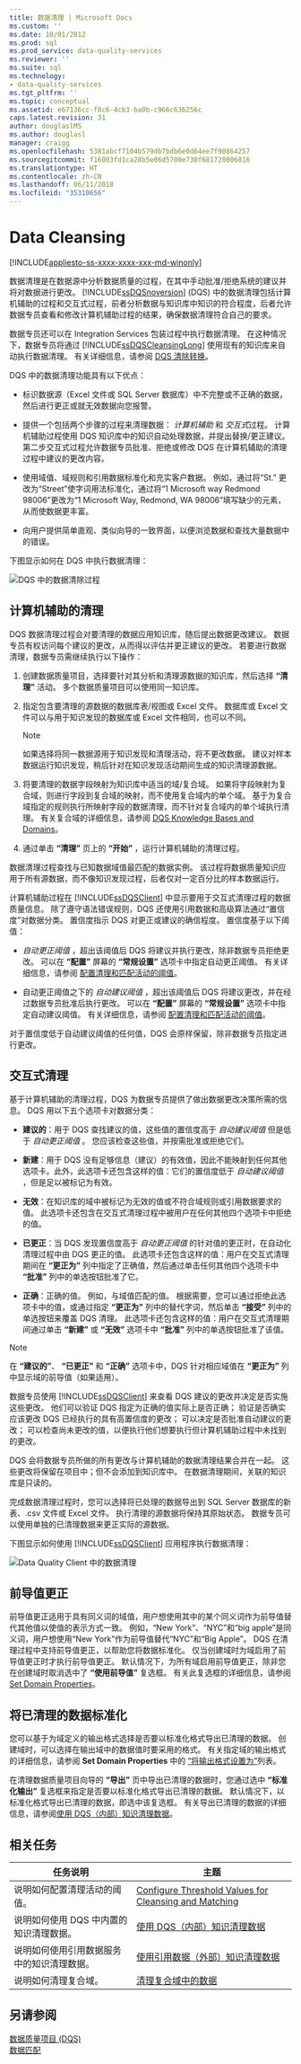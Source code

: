 ```yaml
---
title: 数据清理 | Microsoft Docs
ms.custom: ''
ms.date: 10/01/2012
ms.prod: sql
ms.prod_service: data-quality-services
ms.reviewer: ''
ms.suite: sql
ms.technology:
- data-quality-services
ms.tgt_pltfrm: ''
ms.topic: conceptual
ms.assetid: e67136cc-f8c6-4cb3-ba0b-c966c636256c
caps.latest.revision: 31
author: douglaslMS
ms.author: douglasl
manager: craigg
ms.openlocfilehash: 5381abcf7104b579db7bdb6e0d64ee7f90864257
ms.sourcegitcommit: f16003fd1ca28b5e06d5700e730f681720006816
ms.translationtype: HT
ms.contentlocale: zh-CN
ms.lasthandoff: 06/11/2018
ms.locfileid: "35310656"
---
```

# <a name="data-cleansing"></a>Data Cleansing

[!INCLUDE[appliesto-ss-xxxx-xxxx-xxx-md-winonly](../includes/appliesto-ss-xxxx-xxxx-xxx-md-winonly.md)]

  数据清理是在数据源中分析数据质量的过程，在其中手动批准/拒绝系统的建议并将对数据进行更改。 [!INCLUDE[ssDQSnoversion](../includes/ssdqsnoversion-md.md)] (DQS) 中的数据清理包括计算机辅助的过程和交互式过程，前者分析数据与知识库中知识的符合程度，后者允许数据专员查看和修改计算机辅助过程的结果，确保数据清理符合自己的要求。  
  
 数据专员还可以在 Integration Services 包装过程中执行数据清理。 在这种情况下，数据专员将通过 [!INCLUDE[ssDQSCleansingLong](../includes/ssdqscleansinglong-md.md)] 使用现有的知识库来自动执行数据清理。 有关详细信息，请参阅 [DQS 清除转换](../integration-services/data-flow/transformations/dqs-cleansing-transformation.md)。  
  
 DQS 中的数据清理功能具有以下优点：  
  
-   标识数据源（Excel 文件或 SQL Server 数据库）中不完整或不正确的数据，然后进行更正或就无效数据向您报警。  
  
-   提供一个包括两个步骤的过程来清理数据： *计算机辅助* 和 *交互式*过程。 计算机辅助过程使用 DQS 知识库中的知识自动处理数据，并提出替换/更正建议。 第二步交互式过程允许数据专员批准、拒绝或修改 DQS 在计算机辅助的清理过程中建议的更改内容。  
  
-   使用域值、域规则和引用数据标准化和充实客户数据。 例如，通过将“St.” 更改为“Street”使字词用法标准化，通过将“1 Microsoft way Redmond 98006”更改为“1 Microsoft Way, Redmond, WA 98006”填写缺少的元素，从而使数据更丰富。  
  
-   向用户提供简单直观、类似向导的一致界面，以便浏览数据和查找大量数据中的错误。  
  
 下图显示如何在 DQS 中执行数据清理：  
  
 ![DQS 中的数据清除过程](../data-quality-services/media/dqs-cleansingprocess.gif "Data Cleansing Process in DQS")  
  
##  <a name="ComputerAssisted"></a> 计算机辅助的清理  
 DQS 数据清理过程会对要清理的数据应用知识库，随后提出数据更改建议。 数据专员有权访问每个建议的更改，从而得以评估并更正建议的更改。 若要进行数据清理，数据专员需继续执行以下操作：  
  
1.  创建数据质量项目，选择要针对其分析和清理源数据的知识库，然后选择 **“清理”** 活动。 多个数据质量项目可以使用同一知识库。  
  
2.  指定包含要清理的源数据的数据库表/视图或 Excel 文件。 数据库或 Excel 文件可以与用于知识发现的数据库或 Excel 文件相同，也可以不同。  
  
    > [!NOTE]  
    >  如果选择将同一数据源用于知识发现和清理活动，将不更改数据。 建议对样本数据运行知识发现，稍后针对在知识发现活动期间生成的知识清理源数据。  
  
3.  将要清理的数据字段映射为知识库中适当的域/复合域。 如果将字段映射为复合域，则进行字段到复合域的映射，而不使用复合域内的单个域。 基于为复合域指定的规则执行所映射字段的数据清理，而不针对复合域内的单个域执行清理。 有关复合域的详细信息，请参阅 [DQS Knowledge Bases and Domains](../data-quality-services/dqs-knowledge-bases-and-domains.md)。  
  
4.  通过单击 **“清理”** 页上的 **“开始”** ，运行计算机辅助的清理过程。  
  
 数据清理过程查找与已知数据域值最匹配的数据实例。 该过程将数据质量知识应用于所有源数据，而不像知识发现过程，后者仅对一定百分比的样本数据运行。  
  
 计算机辅助过程在 [!INCLUDE[ssDQSClient](../includes/ssdqsclient-md.md)] 中显示要用于交互式清理过程的数据质量信息。 除了遵守语法错误规则，DQS 还使用引用数据和高级算法通过“置信度”对数据分类。 置信度指示 DQS 对更正或建议的确信程度。 置信度基于以下阈值：  
  
-   *自动更正阈值* ，超出该阈值后 DQS 将建议并执行更改，除非数据专员拒绝更改。 可以在 **“配置”** 屏幕的 **“常规设置”** 选项卡中指定自动更正阈值。 有关详细信息，请参阅 [配置清理和匹配活动的阈值](../data-quality-services/configure-threshold-values-for-cleansing-and-matching.md)。  
  
-   自动更正阈值之下的 *自动建议阈值* ，超出该阈值后 DQS 将建议更改，并在经过数据专员批准后执行更改。 可以在 **“配置”** 屏幕的 **“常规设置”** 选项卡中指定自动建议阈值。 有关详细信息，请参阅 [配置清理和匹配活动的阈值](../data-quality-services/configure-threshold-values-for-cleansing-and-matching.md)。  
  
 对于置信度低于自动建议阈值的任何值，DQS 会原样保留，除非数据专员指定进行更改。  
  
##  <a name="Interactive"></a> 交互式清理  
 基于计算机辅助的清理过程，DQS 为数据专员提供了做出数据更改决策所需的信息。 DQS 用以下五个选项卡对数据分类：  
  
-   **建议的**：用于 DQS 查找建议的值，这些值的置信度高于 *自动建议阈值* 但是低于 *自动更正阈值* 。 您应该检查这些值，并按需批准或拒绝它们。  
  
-   **新建**：用于 DQS 没有足够信息（建议）的有效值，因此不能映射到任何其他选项卡。此外，此选项卡还包含这样的值：它们的置信度低于 *自动建议阈值* ，但是足以被标记为有效。  
  
-   **无效**：在知识库的域中被标记为无效的值或不符合域规则或引用数据要求的值。 此选项卡还包含在交互式清理过程中被用户在任何其他四个选项卡中拒绝的值。  
  
-   **已更正**：当 DQS 发现置信度高于 *自动更正阈值* 的针对值的更正时，在自动化清理过程中由 DQS 更正的值。 此选项卡还包含这样的值：用户在交互式清理期间在 **“更正为”** 列中指定了正确值，然后通过单击任何其他四个选项卡中 **“批准”** 列中的单选按钮批准了它。  
  
-   **正确**：正确的值。 例如，与域值匹配的值。 根据需要，您可以通过拒绝此选项卡中的值，或通过指定 **“更正为”** 列中的替代字词，然后单击 **“接受”** 列中的单选按钮来覆盖 DQS 清理。 此选项卡还包含这样的值：用户在交互式清理期间通过单击 **“新建”** 或 **“无效”** 选项卡中 **“批准”** 列中的单选按钮批准了该值。  
  
> [!NOTE]  
>  在 **“建议的”**、 **“已更正”** 和 **“正确”** 选项卡中，DQS 针对相应域值在 **“更正为”** 列中显示域的前导值（如果适用）。  
  
 数据专员使用 [!INCLUDE[ssDQSClient](../includes/ssdqsclient-md.md)] 来查看 DQS 建议的更改并决定是否实施这些更改。 他们可以验证 DQS 指定为正确的值实际上是否正确； 验证是否确实应该更改 DQS 已经执行的具有高置信度的更改； 可以决定是否批准自动建议的更改； 可以检查尚未更改的值，以便执行他们想要执行但计算机辅助过程中未找到的更改。  
  
 DQS 会将数据专员所做的所有更改与计算机辅助的数据清理结果合并在一起。 这些更改将保留在项目中；但不会添加到知识库中。 在数据清理期间，关联的知识库是只读的。  
  
 完成数据清理过程时，您可以选择将已处理的数据导出到 SQL Server 数据库的新表、.csv 文件或 Excel 文件。 执行清理的源数据将保持其原始状态。 数据专员可以使用单独的已清理数据来更正实际的源数据。  
  
 下图显示如何使用 [!INCLUDE[ssDQSClient](../includes/ssdqsclient-md.md)] 应用程序执行数据清理：  
  
 ![Data Quality Client 中的数据清理](../data-quality-services/media/dqs-cleansingindqsclient.gif "Data Cleansing in Data Quality Client")  
  
##  <a name="Leading"></a> 前导值更正  
 前导值更正适用于具有同义词的域值，用户想使用其中的某个同义词作为前导值替代其他值以使值的表示方式一致。 例如，“New York”、“NYC”和“big apple”是同义词，用户想使用“New York”作为前导值替代“NYC”和“Big Apple”。 DQS 在清理过程中支持前导值更正，以帮助您将数据标准化。 仅当创建域时为域启用了前导值更正时才执行前导值更正。 默认情况下，为所有域启用前导值更正，除非您在创建域时取消选中了 **“使用前导值”** 复选框。 有关此复选框的详细信息，请参阅 [Set Domain Properties](../data-quality-services/set-domain-properties.md)。  
  
##  <a name="Standardize"></a> 将已清理的数据标准化  
 您可以基于为域定义的输出格式选择是否要以标准化格式导出已清理的数据。 创建域时，可以选择在输出域中的数据值时要采用的格式。 有关指定域的输出格式的详细信息，请参阅 **Set Domain Properties** 中的 [“将输出格式设置为”](../data-quality-services/set-domain-properties.md)列表。  
  
 在清理数据质量项目向导的 **“导出”** 页中导出已清理的数据时，您通过选中 **“标准化输出”** 复选框来指定是否要以标准化格式导出已清理的数据。 默认情况下，以标准化格式导出已清理的数据，即选中该复选框。 有关导出已清理的数据的详细信息，请参阅[使用 DQS（内部）知识清理数据](../data-quality-services/cleanse-data-using-dqs-internal-knowledge.md)。  
  
##  <a name="Related"></a> 相关任务  
  
|任务说明|主题|  
|----------------------|-----------|  
|说明如何配置清理活动的阈值。|[Configure Threshold Values for Cleansing and Matching](../data-quality-services/configure-threshold-values-for-cleansing-and-matching.md)|  
|说明如何使用 DQS 中内置的知识清理数据。|[使用 DQS（内部）知识清理数据](../data-quality-services/cleanse-data-using-dqs-internal-knowledge.md)|  
|说明如何使用引用数据服务中的知识清理数据。|[使用引用数据（外部）知识清理数据](../data-quality-services/cleanse-data-using-reference-data-external-knowledge.md)|  
|说明如何清理复合域。|[清理复合域中的数据](../data-quality-services/cleanse-data-in-a-composite-domain.md)|  
  
## <a name="see-also"></a>另请参阅  
 [数据质量项目 (DQS)](../data-quality-services/data-quality-projects-dqs.md)   
 [数据匹配](../data-quality-services/data-matching.md)  
  
  
